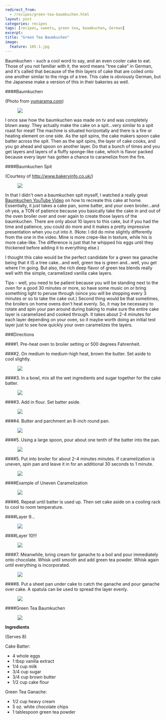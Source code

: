 ```yaml
---
redirect_from: 
  - /recipes/green-tea-baumkuchen.html
layout: post
categories: recipes
tags: [recipes, sweets, green tea, baumkuchen, German]
excerpt: 
title: "Green Tea Baumkuchen"
image:
  feature: 105-1.jpg
---
```


Baumkuchen - such a cool word to say, and an even cooler cake to eat.  Those of you not familiar with it, the word means "tree cake" in German, and it's called that because of the thin layers of cake that are coiled onto one another similar to the rings of a tree.  This cake is obviously German, but the Japanese make a version of this in their bakeries as well. 

####Baumkuchen 

(Photo from [yumarama.com](www.yumarama.com))

<figure> <img src='/images/105-1a.jpg'> </figure>

I once saw how the baumkuchen was made on tv and was completely blown away.  They actually make the cake on a spit...very similar to a spit roast for meat!  The machine is situated horizontally and there is a fire or heating element on one side.  As the spit spins, the cake makers spoon cake batter across the spit.  Then as the spit spins, the layer of cake cooks, and you go ahead and spoon on another layer.  Do that a bunch of times and you get layers and layers of a fluffy sponge-like cake, which is flavor packed because every layer has gotten a chance to caramelize from the fire.

####Baumkuchen Spit 

(Courtesy of http://www.bakeryinfo.co.uk/)

<figure> <img src='/images/105-2.jpg'> </figure>

In that I didn't own a baumkuchen spit myself, I watched a really great [Baumkuchen YouTube Video](https://www.youtube.com/watch?v=3IOlA4hlvQk) on how to recreate this cake at home.  Essentially, it just takes a cake pan, some batter, and your oven broiler...and oh yea, a TON of patience because you basically take the cake in and out of the oven broiler over and over again to create those layers of the baumkuchen.  There are only about 10 layers to this cake, but if you had the time and patience, you could do more and it makes a pretty impressive presentation when you cut into it.  (Note: I did do mine slightly differently from the one in the video.  Mine is more crepe-like in texture, while his is more cake-like.  The difference is just that he whipped his eggs until they thickened before adding it to everything else.)
 
I thought this cake would be the perfect candidate for a green tea ganache being that it IS a tree cake...and well, green tea is green and...well, you get where I'm going.  But also, the rich deep flavor of green tea blends really well with the simple, caramelized vanilla cake layers.

Tips - well, you need to be patient because you will be standing next to the oven for a good 30 minutes or more, so have some music on or bring something light to peruse through (since you will be stopping every 3 minutes or so to take the cake out.)  Second thing would be that sometimes, the broilers on home ovens don't heat evenly.  So, it may be necessary to rotate and spin your pan around during baking to make sure the entire cake layer is caramelized and cooked through.  It takes about 2-4 minutes for each layer depending on your oven, so it maybe worth doing an initial test layer just to see how quickly your oven caramelizes the layers.  


###Directions

####1. Pre-heat oven to broiler setting or 500 degrees Fahrenheit.

####2. On medium to medium-high heat, brown the butter.  Set aside to cool slightly.

<figure> <img src='/images/105-4.jpg'> </figure>

####3. In a bowl, mix all the wet ingredients and sugar together for the cake batter.
<figure> <img src='/images/105-3.jpg'> </figure>

####3. Add in flour.  Set batter aside.
<figure> <img src='/images/105-6.jpg'> </figure>

####4. Butter and parchment an 8-inch round pan.
<figure> <img src='/images/105-7.jpg'> </figure>

####5. Using a large spoon, pour about one tenth of the batter into the pan.  
<figure> <img src='/images/105-8.jpg'> </figure>

####5. Put into broiler for about 2-4 minutes minutes.  If caramelization is uneven, spin pan and leave it in for an additional 30 seconds to 1 minute. 
<figure> <img src='/images/105-9.jpg'> </figure>

####Example of Uneven Caramelization  
<figure> <img src='/images/105-10.jpg'> </figure>

####6. Repeat until batter is used up. Then set cake aside on a cooling rack to cool to room temperature.

####Layer 9...
<figure> <img src='/images/105-11.jpg'> </figure>

####Layer 10!!!
<figure> <img src='/images/105-12.jpg'> </figure>

####7. Meanwhile, bring cream for ganache to a boil and pour immediately onto chocolate.  Whisk until smooth and add green tea powder.  Whisk again until everything is incorporated.
<figure> <img src='/images/105-13.jpg'> </figure>

####8. Put a sheet pan under cake to catch the ganache and pour ganache over cake.  A spatula can be used to spread the layer evenly.
<figure> <img src='/images/105-14.jpg'> </figure>

####Green Tea Baumkuchen
<figure> <img src='/images/105-15.jpg'> </figure>

<section class='recipe'>
<p><strong>Ingredients</strong></p>

<p>(Serves 8)</p>

<p>Cake Batter:</p>

<ul><li>4 whole eggs</li><li>1 tbsp vanilla extract</li><li>1/4 cup milk</li><li>3/4 cup sugar</li><li>3/4 cup brown butter</li><li>1/2 cup cake flour</li></ul>

<p>Green Tea Ganache:</p>

<ul><li>1/2 cup heavy cream</li><li>5 oz. white chocolate chips</li><li>1 tablespoon green tea powder</li></ul></section>